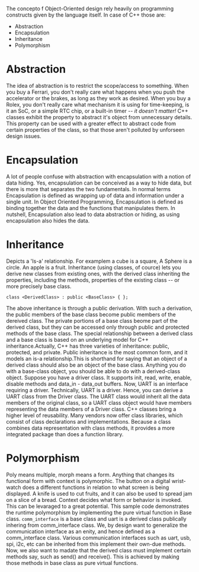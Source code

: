 The concepto f Object-Oriented design rely heavily on programming constructs given by the language itself. In case of C++ those are:
* Abstraction
* Encapsulation
* Inheritance
* Polymorphism

# Abstraction
The idea of abstraction is to restrict the scope/access to something. 
When you buy a Ferrari, you don't really care what happens when you push the accelerator or the brakes, as long as they work as desired. 
When you buy a Rolex, you don't really care what mechanism it is using for time-keeping, is it an SoC, or a simple RTC chip, or a built-in timer -- _it doesn't matter!_
C++ classes exhibit the property to abstract it's object from unnecessary details. This property can be used with a greater effect to abstract code from certain properties of the class, so that those aren't polluted by unforseen design issues.

# Encapsulation
A lot of people confuse with abstraction with encapsulation with a notion of data hiding. Yes, encapsulation can be conceived as a way to hide data, but there is more that separates the two fundamentals. 
In normal terms Encapsulation is defined as wrapping up of data and information under a single unit. In Object Oriented Programming, Encapsulation is defined as binding together the data and the functions that manipulates them. In nutshell, Encapsulation also lead to data abstraction or hiding, as using encapsulation also hides the data.

# Inheritance
Depicts a 'Is-a' relationship. For examplem a cube is a square, A Sphere is a circle. An apple is a fruit. Inheritance (using classes, of cource) lets you derive new classes from existing ones, with the derived class inheriting the properties, including the methods, properties of the existing class -- or more precisely base class.

    class <DerivedClass> : public <BaseClass> { };

The above inheritance is through a public derivation. With such a derivation, the public members of the base class become public members of the dereived class. The private portions of a base class beome part of the derived class, but they can be accessed only through public and protected methods of the base class.
The special relationship between a derived class and a base class is based on an underlying model for C++ inheritance.Actually, C++ has three varieties of inheritance: public, protected, and private. Public inheritance is the most common form, and it models an is-a relationship.This is shorthand for saying that an object of a derived class should also be an object of the base class. Anything you do with a base-class object, you should be able to do with a derived-class object.
Suppose you have a driver class. It supports init, read, write, enable, disable methods and data_in - data_out buffers. Now, UART is an interface requiring a driver. Technically, UART is a driver. Hence, you can derive a UART class from the Driver class. The UART class would inherit all the data members of the original class, so a UART class object would have members representing the data members of a Driver class.
C++ classes bring a higher level of reusability. Many vendors now offer class libraries, which consist of class declarations and implementations. Because a class combines data representation with class methods, it provides a more integrated package than does a function library.

# Polymorphism
Poly means multiple, morph means a form. Anything that changes its functional form with context is polymorphic. The button on a digital wrist-watch does a different functions in relation to what screen is being displayed. A knife is used to cut fruits, and it can also be used to spread jam on a slice of a bread. Context decides what form or behavior is invoked. This can be levaraged to a great potential.
This sample code demonstrates the runtime polymorphism by implementing the pure virtual function in Base class.
`comm_interface` is a base class and uart is a derived class publically inhering from comm_interface class.
We, by design want to generalize the communication interface as an enity, and hence defined as a comm_interface class. Various communication interfaces such as uart, usb, spi, i2c, etc can be inherited from this implement their own-due methods.
Now, we also want to madate that the derived class must implement certain methods say, such as send() and receive(). This is achieved by making those methods in base class as pure virtual functions.
